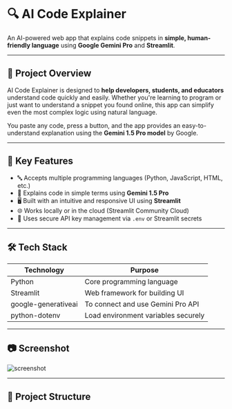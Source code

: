 # 🔍 AI Code Explainer

An AI-powered web app that explains code snippets in **simple, human-friendly language** using **Google Gemini Pro** and **Streamlit**.

---

## 🧠 Project Overview

AI Code Explainer is designed to **help developers, students, and educators** understand code quickly and easily. Whether you're learning to program or just want to understand a snippet you found online, this app can simplify even the most complex logic using natural language.

You paste any code, press a button, and the app provides an easy-to-understand explanation using the **Gemini 1.5 Pro model** by Google.

---

## 🎯 Key Features

- 🔤 Accepts multiple programming languages (Python, JavaScript, HTML, etc.)
- 🧠 Explains code in simple terms using **Gemini 1.5 Pro**
- 🖥️ Built with an intuitive and responsive UI using **Streamlit**
- 🌐 Works locally or in the cloud (Streamlit Community Cloud)
- 🔐 Uses secure API key management via `.env` or Streamlit secrets

---

## 🛠️ Tech Stack

| Technology        | Purpose                                |
|-------------------|-----------------------------------------|
| Python            | Core programming language               |
| Streamlit         | Web framework for building UI           |
| google-generativeai | To connect and use Gemini Pro API     |
| python-dotenv     | Load environment variables securely     |

---

## 📷 Screenshot

![screenshot](r"C:\Users\Abinesh.R\Documents\Pictures\code_explainer.png")  

---

## 📁 Project Structure

